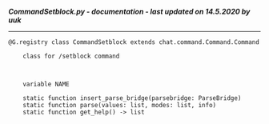 ***CommandSetblock.py - documentation - last updated on 14.5.2020 by uuk***
___

    @G.registry class CommandSetblock extends chat.command.Command.Command
        
        class for /setblock command
        


        variable NAME

        static function insert_parse_bridge(parsebridge: ParseBridge)
        static function parse(values: list, modes: list, info)
        static function get_help() -> list